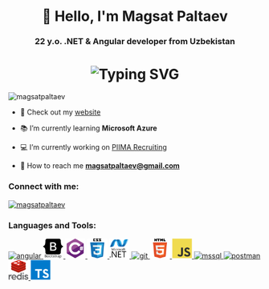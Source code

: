 <h1 align="center">👋 Hello, I'm Magsat Paltaev</h1>
<h3 align="center">22 y.o. .NET & Angular developer from Uzbekistan</h3>

<h1 align = "center">
<img src="https://readme-typing-svg.herokuapp.com?font=Fira+Code&size=40&duration=2000&pause=500&color=00BB18&background=000000EE&center=true&vCenter=true&multiline=true&width=1920&height=200&lines=Hi+there!+Welcome+to+my+GitHub+profile+%3A);I'm+Magsat+Paltaev%2C;22+y.o.+.NET+%26+Angular+developer+from+Uzbekistan" alt="Typing SVG" />
</h1>


<p align="left"> <img src="https://komarev.com/ghpvc/?username=magsatpaltaev&label=Profile%20views&color=0e75b6&style=flat" alt="magsatpaltaev" /> </p>

- 🔗 Check out my [website](https://magsat.me/)

- 📚 I’m currently learning **Microsoft Azure**

- 💻 I’m currently working on [PIIMA Recruiting](https://vacancy.piima.uz/)

- 📧 How to reach me **magsatpaltaev@gmail.com**

<h3 align="left">Connect with me:</h3>
<p align="left">
<a href="https://linkedin.com/in/magsatpaltaev" target="blank"><img align="center" src="https://raw.githubusercontent.com/rahuldkjain/github-profile-readme-generator/master/src/images/icons/Social/linked-in-alt.svg" alt="magsatpaltaev" height="30" width="40" /></a>
</p>

<h3 align="left">Languages and Tools:</h3>
<p align="left"> <a href="https://angular.io" target="_blank" rel="noreferrer"> <img src="https://angular.io/assets/images/logos/angular/angular.svg" alt="angular" width="40" height="40"/> </a> <a href="https://getbootstrap.com" target="_blank" rel="noreferrer"> <img src="https://raw.githubusercontent.com/devicons/devicon/master/icons/bootstrap/bootstrap-plain-wordmark.svg" alt="bootstrap" width="40" height="40"/> </a> <a href="https://www.w3schools.com/cs/" target="_blank" rel="noreferrer"> <img src="https://raw.githubusercontent.com/devicons/devicon/master/icons/csharp/csharp-original.svg" alt="csharp" width="40" height="40"/> </a> <a href="https://www.w3schools.com/css/" target="_blank" rel="noreferrer"> <img src="https://raw.githubusercontent.com/devicons/devicon/master/icons/css3/css3-original-wordmark.svg" alt="css3" width="40" height="40"/> </a> <a href="https://dotnet.microsoft.com/" target="_blank" rel="noreferrer"> <img src="https://raw.githubusercontent.com/devicons/devicon/master/icons/dot-net/dot-net-original-wordmark.svg" alt="dotnet" width="40" height="40"/> </a> <a href="https://git-scm.com/" target="_blank" rel="noreferrer"> <img src="https://www.vectorlogo.zone/logos/git-scm/git-scm-icon.svg" alt="git" width="40" height="40"/> </a> <a href="https://www.w3.org/html/" target="_blank" rel="noreferrer"> <img src="https://raw.githubusercontent.com/devicons/devicon/master/icons/html5/html5-original-wordmark.svg" alt="html5" width="40" height="40"/> </a> <a href="https://developer.mozilla.org/en-US/docs/Web/JavaScript" target="_blank" rel="noreferrer"> <img src="https://raw.githubusercontent.com/devicons/devicon/master/icons/javascript/javascript-original.svg" alt="javascript" width="40" height="40"/> </a> <a href="https://www.microsoft.com/en-us/sql-server" target="_blank" rel="noreferrer"> <img src="https://www.svgrepo.com/show/303229/microsoft-sql-server-logo.svg" alt="mssql" width="40" height="40"/> </a> <a href="https://postman.com" target="_blank" rel="noreferrer"> <img src="https://www.vectorlogo.zone/logos/getpostman/getpostman-icon.svg" alt="postman" width="40" height="40"/> </a> <a href="https://redis.io" target="_blank" rel="noreferrer"> <img src="https://raw.githubusercontent.com/devicons/devicon/master/icons/redis/redis-original-wordmark.svg" alt="redis" width="40" height="40"/> </a> <a href="https://www.typescriptlang.org/" target="_blank" rel="noreferrer"> <img src="https://raw.githubusercontent.com/devicons/devicon/master/icons/typescript/typescript-original.svg" alt="typescript" width="40" height="40"/> </a> </p>
